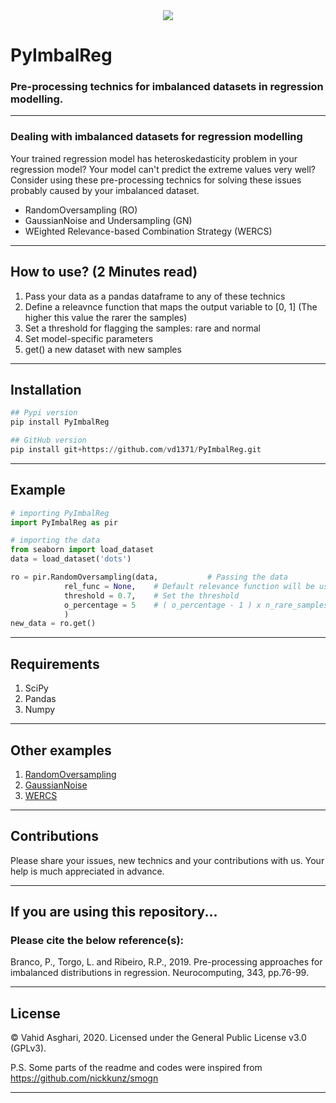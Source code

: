 <div align="center">
  <img src= "https://github.com/vd1371/PyImbalReg/blob/main/xtra/banner.png">
</div>

# PyImbalReg
### Pre-processing technics for imbalanced datasets in regression modelling.
---
### Dealing with imbalanced datasets for regression modelling
Your trained regression model has heteroskedasticity problem in your regression model?
Your model can't predict the extreme values very well?
Consider using these pre-processing technics for solving these issues probably caused by your imbalanced dataset.

- RandomOversampling (RO)
- GaussianNoise and Undersampling (GN)
- WEighted Relevance-based Combination Strategy (WERCS)
---
## How to use? (2 Minutes read)
1. Pass your data as a pandas dataframe to any of these technics
2. Define a releavnce function that maps the output variable to [0, 1] (The higher this value the rarer the samples)
3. Set a threshold for flagging the samples: rare and normal
4. Set model-specific parameters
5. get() a new dataset with new samples
---
## Installation
```python
## Pypi version
pip install PyImbalReg

## GitHub version
pip install git+https://github.com/vd1371/PyImbalReg.git
```
---
## Example

```python
# importing PyImbalReg
import PyImbalReg as pir

# importing the data
from seaborn import load_dataset
data = load_dataset('dots')

ro = pir.RandomOversampling(data,           # Passing the data
			rel_func = None,    # Default relevance function will be used
			threshold = 0.7,    # Set the threshold
			o_percentage = 5    # ( o_percentage - 1 ) x n_rare_samples will be added 
			)
new_data = ro.get()
```
---
## Requirements
1. SciPy
2. Pandas
3. Numpy
---
## Other examples

1. [RandomOversampling](https://github.com/vd1371/PyImbalReg/tests/Example-RO.py)
2. [GaussianNoise](https://github.com/vd1371/PyImbalReg/tests/Example-GN.py)
3. [WERCS](https://github.com/vd1371/PyImbalReg/tests/Example-WERCS.py)
---
## Contributions

Please share your issues, new technics and your contributions with us.
Your help is much appreciated in advance.

---
## If you are using this repository...

### Please cite the below reference(s):

Branco, P., Torgo, L. and Ribeiro, R.P., 2019.
Pre-processing approaches for imbalanced distributions in regression.
Neurocomputing, 343, pp.76-99.

---
## License
© Vahid Asghari, 2020. Licensed under the General Public License v3.0 (GPLv3).


P.S. Some parts of the readme and codes were inspired from https://github.com/nickkunz/smogn

---